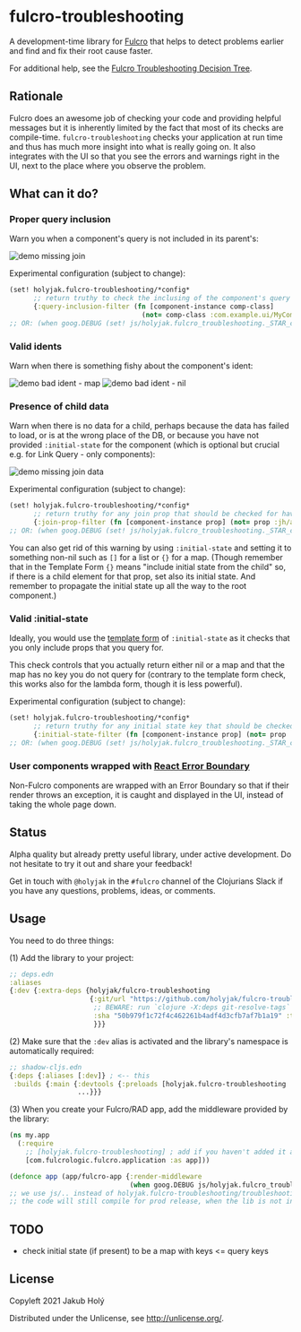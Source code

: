 # fulcro-troubleshooting

A development-time library for [Fulcro](https://fulcro.fulcrologic.com/) that helps to detect problems earlier and find and fix their root cause faster.

For additional help, see the [Fulcro Troubleshooting Decision Tree](https://blog.jakubholy.net/2020/troubleshooting-fulcro/).

## Rationale

Fulcro does an awesome job of checking your code and providing helpful messages but it is inherently limited by the fact that most of its checks are compile-time. `fulcro-troubleshooting` checks your application at run time and thus has much more insight into what is really going on. It also integrates with the UI so that you see the errors and warnings right in the UI, next to the place where you observe the problem.

## What can it do?

### Proper query inclusion

Warn you when a component's query is not included in its parent's:

![demo missing join](doc/demo-missing-join.jpg)

Experimental configuration (subject to change):

```clojure
(set! holyjak.fulcro-troubleshooting/*config*
      ;; return truthy to check the inclusing of the component's query in an ancestor
      {:query-inclusion-filter (fn [component-instance comp-class] 
                                 (not= comp-class :com.example.ui/MyComponent))})
;; OR: (when goog.DEBUG (set! js/holyjak.fulcro_troubleshooting._STAR_config_STAR_ {..}))
```
### Valid idents

Warn when there is something fishy about the component's ident:

![demo bad ident - map](doc/demo-bad-ident-map.jpg)
![demo bad ident - nil](doc/demo-bad-ident-nil.jpg)

### Presence of child data

Warn when there is no data for a child, perhaps because the data has failed to load, or is at the wrong place of the DB, or because you have not provided `:initial-state` for the component (which is optional but crucial e.g. for Link Query - only components):

![demo missing join data](doc/demo-missing-join-data.jpg)

Experimental configuration (subject to change):

```clojure
(set! holyjak.fulcro-troubleshooting/*config*
      ;; return truthy for any join prop that should be checked for having non-nil data in the props:
      {:join-prop-filter (fn [component-instance prop] (not= prop :jh/address))})
;; OR: (when goog.DEBUG (set! js/holyjak.fulcro_troubleshooting._STAR_config_STAR_ {..}))
```

You can also get rid of this warning by using `:initial-state` and setting it to something non-nil such as `[]` for a list or `{}` for a map. (Though remember that in the Template Form `{}` means "include initial state from the child" so, if there is a child element for that prop, set also its initial state. And remember to propagate the initial state up all the way to the root component.)

### Valid :initial-state

Ideally, you would use the [template form](https://book.fulcrologic.com/#_template_mode) of `:initial-state` as it checks that you only include props that you query for.

This check controls that you actually return either nil or a map and that the map has no key
you do not query for (contrary to the template form check, this works also for the lambda form,
though it is less powerful).

Experimental configuration (subject to change):

```clojure
(set! holyjak.fulcro-troubleshooting/*config*
      ;; return truthy for any initial state key that should be checked for having being in the query:
      {:initial-state-filter (fn [component-instance prop] (not= prop :jh/address))})
;; OR: (when goog.DEBUG (set! js/holyjak.fulcro_troubleshooting._STAR_config_STAR_ {..}))
```

### User components wrapped with [React Error Boundary](https://book.fulcrologic.com/#_react_errors)

Non-Fulcro components are wrapped with an Error Boundary so that if their render throws an exception, it is caught and displayed in the UI, instead of taking the whole page down.
## Status

Alpha quality but already pretty useful library, under active development. Do not hesitate to try it out and share your feedback!

Get in touch with `@holyjak` in the `#fulcro` channel of the Clojurians Slack if you have any questions, problems, ideas, or comments.

## Usage

You need to do three things:

(1) Add the library to your project:

```clojure
;; deps.edn
:aliases
{:dev {:extra-deps {holyjak/fulcro-troubleshooting
                    {:git/url "https://github.com/holyjak/fulcro-troubleshooting"
                     ;; BEWARE: run `clojure -X:deps git-resolve-tags` to insert the correct :sha
                     :sha "50b979f1c72f4c462261b4adf4d3cfb7af7b1a19" :tag "latest"
                     }}}
```

(2) Make sure that the `:dev` alias is activated and the library's namespace is automatically required:

```clojure
;; shadow-cljs.edn
{:deps {:aliases [:dev]} ; <-- this
 :builds {:main {:devtools {:preloads [holyjak.fulcro-troubleshooting ...] ...} ; <-- and this
                 ...}}}
```


(3) When you create your Fulcro/RAD app, add the middleware provided by the library:

```clojure
(ns my.app
  (:require
    ;; [holyjak.fulcro-troubleshooting] ; add if you haven't added it as :preload
    [com.fulcrologic.fulcro.application :as app]))

(defonce app (app/fulcro-app {:render-middleware 
                              (when goog.DEBUG js/holyjak.fulcro_troubleshooting.troubleshooting_render_middleware)}))
;; we use js/.. instead of holyjak.fulcro-troubleshooting/troubleshooting-render-middleware so that
;; the code will still compile for prod release, when the lib is not included
```

## TODO

- check initial state (if present) to be a map with keys <= query keys

## License

Copyleft 2021 Jakub Holý

Distributed under the Unlicense, see http://unlicense.org/.
